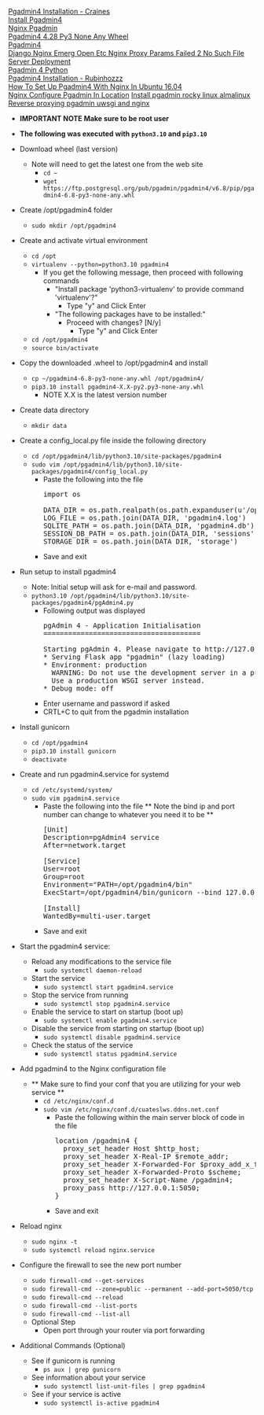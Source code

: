 [Pgadmin4 Installation - Craines](https://gist.github.com/craines/ba6fe9ba416df841d8e5ac5da6128ea7)<br />
[Install Pgadmin4](https://gist.github.com/rubinhozzz/368176fec80edcf449a76e15164ff728)<br />
[Nginx Pgadmin](https://github.com/rbernardes/nginx-pgadmin)<br />
[Pgadmin4 4.28 Py3 None Any Wheel](https://ftp.postgresql.org/pub/pgadmin/pgadmin4/v4.28/pip/pgadmin4-4.28-py3-none-any.whl)<br />
[Pgadmin4](https://ftp.postgresql.org/pub/pgadmin/pgadmin4/)<br />
[Django Nginx Emerg Open Etc Nginx Proxy Params Failed 2 No Such File](https://stackoverflow.com/questions/42589781/django-nginx-emerg-open-etc-nginx-proxy-params-failed-2-no-such-file)<br />
[Server Deployment](https://www.pgadmin.org/docs/pgadmin4/latest/server_deployment.html)<br />
[Pgadmin 4 Python](https://www.pgadmin.org/download/pgadmin-4-python/)<br />
[Pgadmin4 Installation - Rubinhozzz](https://gist.github.com/rubinhozzz/9217e8b0dc834874a301cd0435e70691)<br />
[How To Set Up Pgadmin4 With Nginx In Ubuntu 16.04](https://askubuntu.com/questions/939881/how-to-set-up-pgadmin4-with-nginx-in-ubuntu-16-04)<br />
[Nginx Configure Pgadmin In Location](https://stackoverflow.com/questions/45958416/nginx-configure-pgadmin-in-location)
[Install pgadmin rocky linux almalinux](https://www.tecmint.com/install-pgadmin-rocky-linux-almalinux/)<br />
[Reverse proxying pgadmin uwsgi and nginx](https://www.enterprisedb.com/blog/reverse-proxying-pgadmin-uwsgi-and-nginx)<br />

* **IMPORTANT NOTE Make sure to be root user**
* **The following was executed with `python3.10` and `pip3.10`**

* Download wheel (last version)
  * Note will need to get the latest one from the web site
    * `cd ~`
    * `wget https://ftp.postgresql.org/pub/pgadmin/pgadmin4/v6.8/pip/pgadmin4-6.8-py3-none-any.whl`
* Create /opt/pgadmin4 folder
  * `sudo mkdir /opt/pgadmin4`
* Create and activate virtual environment
  * `cd /opt`
  * `virtualenv --python=python3.10 pgadmin4`
    * If you get the following message, then proceed with following commands
      * "Install package 'python3-virtualenv' to provide command 'virtualenv'?"
        * Type "y" and Click Enter
      * "The following packages have to be installed:"
        * Proceed with changes? [N/y]
          * Type "y" and Click Enter
  * `cd /opt/pgadmin4`
  * `source bin/activate`
* Copy the downloaded .wheel to /opt/pgadmin4 and install
  * `cp ~/pgadmin4-6.8-py3-none-any.whl /opt/pgadmin4/`
  * `pip3.10 install pgadmin4-X.X-py2.py3-none-any.whl`
    * NOTE X.X is the latest version number
* Create data directory
  * `mkdir data`
* Create a config_local.py file inside the following directory
  * `cd /opt/pgadmin4/lib/python3.10/site-packages/pgadmin4`
  * `sudo vim /opt/pgadmin4/lib/python3.10/site-packages/pgadmin4/config_local.py`
    * Paste the following into the file
      <pre>
      import os

      DATA_DIR = os.path.realpath(os.path.expanduser(u'/opt/pgadmin4/data/'))
      LOG_FILE = os.path.join(DATA_DIR, 'pgadmin4.log')
      SQLITE_PATH = os.path.join(DATA_DIR, 'pgadmin4.db')
      SESSION_DB_PATH = os.path.join(DATA_DIR, 'sessions')
      STORAGE_DIR = os.path.join(DATA_DIR, 'storage')
      </pre>
    * Save and exit
* Run setup to install pgadmin4
  * Note: Initial setup will ask for e-mail and password.
  * `python3.10 /opt/pgadmin4/lib/python3.10/site-packages/pgadmin4/pgAdmin4.py`
    * Following output was displayed
      <pre>
      pgAdmin 4 - Application Initialisation
      ======================================

      Starting pgAdmin 4. Please navigate to http://127.0.0.1:5050 in your browser.
      * Serving Flask app "pgadmin" (lazy loading)
      * Environment: production
        WARNING: Do not use the development server in a production environment.
        Use a production WSGI server instead.
      * Debug mode: off
      </pre>
    * Enter username and password if asked
    * CRTL+C to quit from the pgadmin installation
* Install gunicorn
  * `cd /opt/pgadmin4`
  * `pip3.10 install gunicorn`
  * `deactivate`
* Create and run pgadmin4.service for systemd
  * `cd /etc/systemd/system/`
  * `sudo vim pgadmin4.service`
    * Paste the following into the file
      ** Note the bind ip and port number can change to whatever you need it to be **
      <pre>
      [Unit]
      Description=pgAdmin4 service
      After=network.target

      [Service]
      User=root
      Group=root
      Environment="PATH=/opt/pgadmin4/bin"
      ExecStart=/opt/pgadmin4/bin/gunicorn --bind 127.0.0.1:5050 --workers=1 --threads=25 --chdir /opt/pgadmin4/lib/python3.10/site-packages/pgadmin4 pgAdmin4:app

      [Install]
      WantedBy=multi-user.target
      </pre>
    * Save and exit
* Start the pgadmin4 service:
  * Reload any modifications to the service file
    * `sudo systemctl daemon-reload`
  * Start the service
    * `sudo systemctl start pgadmin4.service`
  * Stop the service from running
    * `sudo systemctl stop pgadmin4.service`
  * Enable the service to start on startup (boot up)
    * `sudo systemctl enable pgadmin4.service`
  * Disable the service from starting on startup (boot up)
    * `sudo systemctl disable pgadmin4.service`
  * Check the status of the service
    * `sudo systemctl status pgadmin4.service`
* Add pgadmin4 to the Nginx configuration file
  * ** Make sure to find your conf that you are utilizing for your web service **
    * `cd /etc/nginx/conf.d`
    * `sudo vim /etc/nginx/conf.d/cuateslws.ddns.net.conf`
      * Paste the following within the main server block of code in the file
        <pre>
        location /pgadmin4 {
          proxy_set_header Host $http_host;
          proxy_set_header X-Real-IP $remote_addr;
          proxy_set_header X-Forwarded-For $proxy_add_x_forwarded_for;
          proxy_set_header X-Forwarded-Proto $scheme;
          proxy_set_header X-Script-Name /pgadmin4;
          proxy_pass http://127.0.0.1:5050;
        }
        </pre>
      * Save and exit
* Reload nginx
  * `sudo nginx -t`
  * `sudo systemctl reload nginx.service`
* Configure the firewall to see the new port number
  * `sudo firewall-cmd --get-services`
  * `sudo firewall-cmd --zone=public --permanent --add-port=5050/tcp`
  * `sudo firewall-cmd --reload`
  * `sudo firewall-cmd --list-ports`
  * `sudo firewall-cmd --list-all`
  * Optional Step
    * Open port through your router via port forwarding
* Additional Commands (Optional)
  * See if gunicorn is running
    * `ps aux | grep gunicorn`
  * See information about your service
    * `sudo systemctl list-unit-files | grep pgadmin4`
  * See if your service is active
    * `sudo systemctl is-active pgadmin4`

